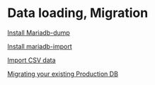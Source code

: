 # Data loading, Migration

[Install Mariadb-dump](<Install Mariadb-dump>)

[Install mariadb-import](<Install mariadb-import>)

[Import CSV data](<Import CSV data>)

[Migrating your existing Production DB](<Migrating Using a Logical Dump and Replication>)

